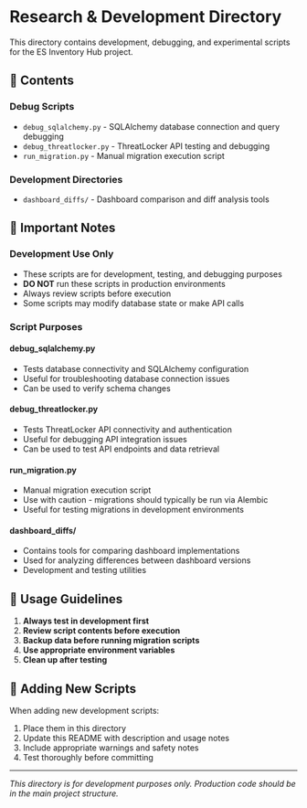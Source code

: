 # Research & Development Directory

This directory contains development, debugging, and experimental scripts for the ES Inventory Hub project.

## 📁 Contents

### **Debug Scripts**
- `debug_sqlalchemy.py` - SQLAlchemy database connection and query debugging
- `debug_threatlocker.py` - ThreatLocker API testing and debugging
- `run_migration.py` - Manual migration execution script

### **Development Directories**
- `dashboard_diffs/` - Dashboard comparison and diff analysis tools

## 🚨 Important Notes

### **Development Use Only**
- These scripts are for development, testing, and debugging purposes
- **DO NOT** run these scripts in production environments
- Always review scripts before execution
- Some scripts may modify database state or make API calls

### **Script Purposes**

#### **debug_sqlalchemy.py**
- Tests database connectivity and SQLAlchemy configuration
- Useful for troubleshooting database connection issues
- Can be used to verify schema changes

#### **debug_threatlocker.py**
- Tests ThreatLocker API connectivity and authentication
- Useful for debugging API integration issues
- Can be used to test API endpoints and data retrieval

#### **run_migration.py**
- Manual migration execution script
- Use with caution - migrations should typically be run via Alembic
- Useful for testing migrations in development environments

#### **dashboard_diffs/**
- Contains tools for comparing dashboard implementations
- Used for analyzing differences between dashboard versions
- Development and testing utilities

## 🔧 Usage Guidelines

1. **Always test in development first**
2. **Review script contents before execution**
3. **Backup data before running migration scripts**
4. **Use appropriate environment variables**
5. **Clean up after testing**

## 📝 Adding New Scripts

When adding new development scripts:

1. Place them in this directory
2. Update this README with description and usage notes
3. Include appropriate warnings and safety notes
4. Test thoroughly before committing

---

*This directory is for development purposes only. Production code should be in the main project structure.*
